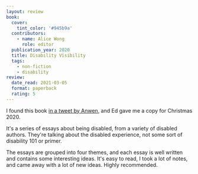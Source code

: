 ```yaml
---
layout: review
book:
  cover:
    tint_color: '#945b9a'
  contributors:
    - name: Alice Wong
      role: editor
  publication_year: 2020
  title: Disability Visibility
  tags:
    - non-fiction
    - disability
review:
  date_read: 2021-03-05
  format: paperback
  rating: 5
---
```


I found this book [in a tweet by Anwen](https://twitter.com/Kyatic/status/1297550029809385472), and Ed gave me a copy for Christmas 2020.

It's a series of essays about being disabled, from a variety of disabled authors.
They're talking about the disabled experience, not some sort of disability 101 or primer.

The essays are grouped into four themes, and each essay is well written and contains some interesting ideas.
It's easy to read, I took a lot of notes, and came away with a lot of new ideas.
Highly recommended.
